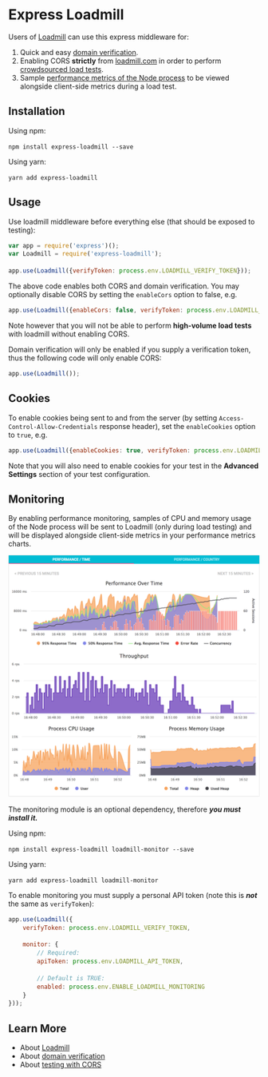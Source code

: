# Express Loadmill
Users of [Loadmill](https://www.loadmill.com) can use this express middleware for: 
1. Quick and easy [domain verification](https://docs.loadmill.com/domain-verification.html).
2. Enabling CORS **strictly** from [loadmill.com](https://www.loadmill.com) in order to perform [crowdsourced load tests](https://docs.loadmill.com/testing-with-cors.html).
3. Sample [performance metrics of the Node process](#monitoring) to be viewed alongside client-side metrics during a load test.

## Installation
Using npm:

`npm install express-loadmill --save`

Using yarn:

`yarn add express-loadmill`

## Usage
Use loadmill middleware before everything else (that should be exposed to testing):
```js
var app = require('express')();
var Loadmill = require('express-loadmill');

app.use(Loadmill({verifyToken: process.env.LOADMILL_VERIFY_TOKEN}));
```

The above code enables both CORS and domain verification. You may optionally disable CORS by setting the `enableCors` option to false, e.g.
```js
app.use(Loadmill({enableCors: false, verifyToken: process.env.LOADMILL_VERIFY_TOKEN}));
```
Note however that you will not be able to perform **high-volume load tests** with loadmill without enabling CORS.

Domain verification will only be enabled if you supply a verification token, thus the following code will only enable CORS:
```js
app.use(Loadmill());
```

## Cookies
To enable cookies being sent to and from the server (by setting `Access-Control-Allow-Credentials` response header), 
set the `enableCookies` option to `true`, e.g.
```js
app.use(Loadmill({enableCookies: true, verifyToken: process.env.LOADMILL_VERIFY_TOKEN}));
```
Note that you will also need to enable cookies for your test in the **Advanced Settings** section of your test configuration.

## Monitoring
By enabling performance monitoring, samples of CPU and memory usage of the Node process will be sent to Loadmill
(only during load testing) and will be displayed alongside client-side metrics in your performance metrics charts.

![express-loadmill](metrics-charts.png)

The monitoring module is an optional dependency, therefore **_you must install it._**

Using npm:

`npm install express-loadmill loadmill-monitor --save`

Using yarn:

`yarn add express-loadmill loadmill-monitor`

To enable monitoring you must supply a personal API token (note this is **_not_** the same as `verifyToken`):
```js
app.use(Loadmill({
    verifyToken: process.env.LOADMILL_VERIFY_TOKEN,

    monitor: {
        // Required:
        apiToken: process.env.LOADMILL_API_TOKEN,

        // Default is TRUE:
        enabled: process.env.ENABLE_LOADMILL_MONITORING
    }
}));
```

## Learn More
- About [Loadmill](https://www.loadmill.com)
- About [domain verification](https://docs.loadmill.com/domain-verification.html)
- About [testing with CORS](https://docs.loadmill.com/testing-with-cors.html)

